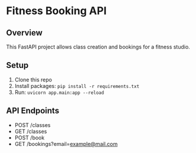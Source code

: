 # Fitness Booking API

## Overview
This FastAPI project allows class creation and bookings for a fitness studio.

## Setup
1. Clone this repo
2. Install packages: `pip install -r requirements.txt`
3. Run: `uvicorn app.main:app --reload`

## API Endpoints
- POST /classes
- GET /classes
- POST /book
- GET /bookings?email=example@mail.com

